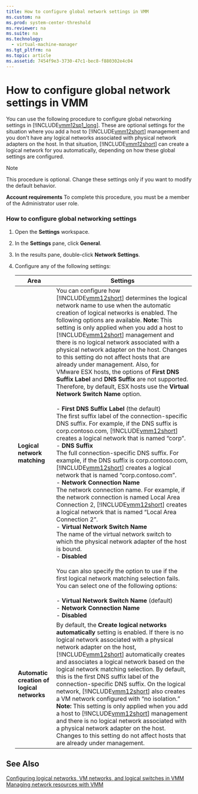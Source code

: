 ```yaml
---
title: How to configure global network settings in VMM
ms.custom: na
ms.prod: system-center-threshold
ms.reviewer: na
ms.suite: na
ms.technology: 
  - virtual-machine-manager
ms.tgt_pltfrm: na
ms.topic: article
ms.assetid: 7454f9e3-3730-47c1-bec8-f880302e4c04
---
```

# How to configure global network settings in VMM
You can use the following procedure to configure global networking settings in [!INCLUDE[vmm12sp1_long](../../Token/vmm12sp1_long_md.md)]. These are optional settings for the situation where you add a host to [!INCLUDE[vmm12short](../../Token/vmm12short_md.md)] management and you don't have any logical networks associated with physical network adapters on the host. In that situation, [!INCLUDE[vmm12short](../../Token/vmm12short_md.md)] can create a logical network for you automatically, depending on how these global settings are configured.

> [!NOTE]
> This procedure is optional. Change these settings only if you want to modify the default behavior.

**Account requirements** To complete this procedure, you must be a member of the Administrator user role.

### How to configure global networking settings

1.  Open the **Settings** workspace.

2.  In the **Settings** pane, click **General**.

3.  In the results pane, double\-click **Network Settings**.

4.  Configure any of the following settings:

    |Area|Settings|
    |--------|------------|
    |**Logical network matching**|You can configure how [!INCLUDE[vmm12short](../../Token/vmm12short_md.md)] determines the logical network name to use when the automatic creation of logical networks is enabled. The following options are available. **Note:** This setting is only applied when you add a host to [!INCLUDE[vmm12short](../../Token/vmm12short_md.md)] management and there is no logical network associated with a physical network adapter on the host.  Changes to this setting do not affect hosts that are already under management. Also, for VMware ESX hosts, the options of **First DNS Suffix Label** and **DNS Suffix** are not supported. Therefore, by default, ESX hosts use the **Virtual Network Switch Name** option.<br /><br />-   **First DNS Suffix Label** \(the default\)<br />    The first suffix label of the connection\-specific DNS suffix. For example, if the DNS suffix is corp.contoso.com, [!INCLUDE[vmm12short](../../Token/vmm12short_md.md)] creates a logical network that is named “corp”.<br />-   **DNS Suffix**<br />    The full connection\-specific DNS suffix. For example, if the DNS suffix is corp.contoso.com, [!INCLUDE[vmm12short](../../Token/vmm12short_md.md)] creates a logical network that is named “corp.contoso.com”.<br />-   **Network Connection Name**<br />    The network connection name. For example, if the network connection is named Local Area Connection 2, [!INCLUDE[vmm12short](../../Token/vmm12short_md.md)] creates a logical network that is named “Local Area Connection 2”.<br />-   **Virtual Network Switch Name**<br />    The name of the virtual network switch to which the physical network adapter of the host is bound.<br />-   **Disabled**<br /><br />You can also specify the option to use if the first logical network matching selection fails. You can select one of the following options:<br /><br />-   **Virtual Network Switch Name** \(default\)<br />-   **Network Connection Name**<br />-   **Disabled**|
    |**Automatic creation of logical networks**|By default, the **Create logical networks automatically** setting is enabled. If there is no logical network associated with a physical network adapter on the host, [!INCLUDE[vmm12short](../../Token/vmm12short_md.md)] automatically creates and associates a logical network based on the logical network matching selection. By default, this is the first DNS suffix label of the connection\-specific DNS suffix. On the logical network, [!INCLUDE[vmm12short](../../Token/vmm12short_md.md)] also creates a VM network configured with “no isolation.” **Note:** This setting is only applied when you add a host to [!INCLUDE[vmm12short](../../Token/vmm12short_md.md)] management and there is no logical network associated with a physical network adapter on the host. Changes to this setting do not affect hosts that are already under management.|

## See Also
[Configuring logical networks, VM networks, and logical switches in VMM](Configuring-logical-networks,-VM-networks,-and-logical-switches-in-VMM.md)
[Managing network resources with VMM](Managing-network-resources-with-VMM.md)


